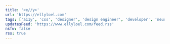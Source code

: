 ```yaml
---
title: '<e//y>'
url: 'https://ellyloel.com'
tags: ['a11y', 'css', 'designer', 'design engineer', 'developer', 'neurodivergent', 'queer', 'svg', 'web components', 'writer']
updatesFeed: 'https://www.ellyloel.com/feed.rss'
nsfw: false
rss: true
---
```

